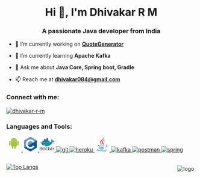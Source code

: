 <h1 align="center">Hi 👋, I'm Dhivakar R M</h1>
<h3 align="center">A passionate Java developer from India</h3>

- 🔭 I’m currently working on **[QuoteGenerator](https://github.com/Dhivakarkd/QuoteGenerator)**

- 🌱 I’m currently learning **Apache Kafka**

- 💬 Ask me about **Java Core, Spring boot, Gradle**

- 📫 Reach me at **dhivakar084@gmail.com**

<h3 align="left">Connect with me:</h3>
<p align="left">
<a href="https://linkedin.com/in/dhivakar-r-m" target="blank"><img align="center" src="https://raw.githubusercontent.com/rahuldkjain/github-profile-readme-generator/master/src/images/icons/Social/linked-in-alt.svg" alt="dhivakar-r-m" height="30" width="40" /></a>
</p>

<h3 align="left">Languages and Tools:</h3>
<p align="left"> <a href="https://developer.android.com" target="_blank"> <img src="https://raw.githubusercontent.com/devicons/devicon/master/icons/android/android-original-wordmark.svg" alt="android" width="40" height="40"/> </a> <a href="https://www.cprogramming.com/" target="_blank"> <img src="https://raw.githubusercontent.com/devicons/devicon/master/icons/c/c-original.svg" alt="c" width="40" height="40"/> </a> <a href="https://www.docker.com/" target="_blank"> <img src="https://raw.githubusercontent.com/devicons/devicon/master/icons/docker/docker-original-wordmark.svg" alt="docker" width="40" height="40"/> </a> <a href="https://git-scm.com/" target="_blank"> <img src="https://www.vectorlogo.zone/logos/git-scm/git-scm-icon.svg" alt="git" width="40" height="40"/> </a> <a href="https://heroku.com" target="_blank"> <img src="https://www.vectorlogo.zone/logos/heroku/heroku-icon.svg" alt="heroku" width="40" height="40"/> </a> <a href="https://www.java.com" target="_blank"> <img src="https://raw.githubusercontent.com/devicons/devicon/master/icons/java/java-original.svg" alt="java" width="40" height="40"/> </a> <a href="https://kafka.apache.org/" target="_blank"> <img src="https://www.vectorlogo.zone/logos/apache_kafka/apache_kafka-icon.svg" alt="kafka" width="40" height="40"/> </a> <a href="https://postman.com" target="_blank"> <img src="https://www.vectorlogo.zone/logos/getpostman/getpostman-icon.svg" alt="postman" width="40" height="40"/> </a> <a href="https://spring.io/" target="_blank"> <img src="https://www.vectorlogo.zone/logos/springio/springio-icon.svg" alt="spring" width="40" height="40"/> </a> </p>

## 

<img src="https://github-readme-streak-stats.herokuapp.com/?user=dhivakarkd" alt="logo" height="200" align="right" style="margin: 5px; margin-bottom: 20px;" />

[![Top Langs](https://github-readme-stats.vercel.app/api/top-langs/?username=dhivakarkd&langs_count=3)](https://github.com/anuraghazra/github-readme-stats)


##
